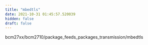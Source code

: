 ```yaml
---
title: "mbedtls"
date: 2021-10-31 01:45:57.520039
hidden: false
draft: false
---
```


bcm27xx/bcm2710/package_feeds_packages_transmission/mbedtls

